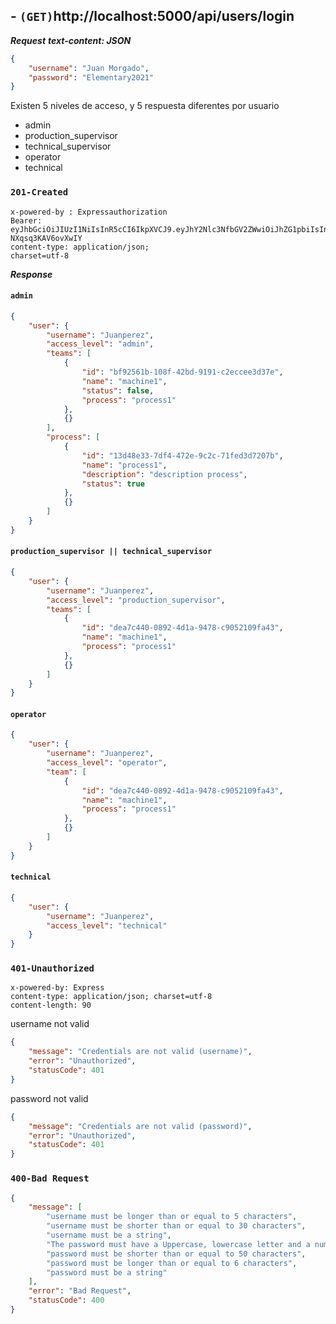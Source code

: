 ## - `(GET)`http://localhost:5000/api/users/login

***Request***
***text-content: JSON***
```json
{
    "username": "Juan Morgado",
    "password": "Elementary2021"
}
```

Existen 5 niveles de acceso, y 5 respuesta diferentes por usuario

- admin
- production_supervisor
- technical_supervisor
- operator
- technical

### `201-Created`
```
x-powered-by : Expressauthorization
Bearer: eyJhbGciOiJIUzI1NiIsInR5cCI6IkpXVCJ9.eyJhY2Nlc3NfbGV2ZWwiOiJhZG1pbiIsInByb2Nlc3MiOiJtYW50ZW5pbWllbnRvIiwidXNlcm5hbWUiOiJIZWN0b3IgTW9yZ2FkbyIsImlhdCI6MTc0NTAwMzIzOCwiZXhwIjoxNzQ1MDEwNDM4fQ.rvzj6JLTDNxQiWdiGM__ie5zVB-NXqsq3KAV6ovXwIY
content-type: application/json; 
charset=utf-8
```

***Response***
#### `admin`

```json
{
    "user": {
        "username": "Juanperez",
        "access_level": "admin",
        "teams": [
            {
                "id": "bf92561b-108f-42bd-9191-c2eccee3d37e",
                "name": "machine1",
                "status": false,
                "process": "process1"
            },
            {}
        ],
        "process": [
            {
                "id": "13d48e33-7df4-472e-9c2c-71fed3d7207b",
                "name": "process1",
                "description": "description process",
                "status": true
            },
            {}
        ]
    }
}
```

#### `production_supervisor || technical_supervisor`

```json
{
    "user": {
        "username": "Juanperez",
        "access_level": "production_supervisor",
        "teams": [
            {
                "id": "dea7c440-0892-4d1a-9478-c9052109fa43",
                "name": "machine1",
                "process": "process1"
            },
            {}
        ]
    }
}
```

#### `operator`

```json
{
    "user": {
        "username": "Juanperez",
        "access_level": "operator",
        "team": [
            {
                "id": "dea7c440-0892-4d1a-9478-c9052109fa43",
                "name": "machine1",
                "process": "process1"
            },
            {}
        ]
    }
}
```

#### `technical`

```json
{
    "user": {
        "username": "Juanperez",
        "access_level": "technical"
    }
}
```

### `401-Unauthorized`

```
x-powered-by: Express
content-type: application/json; charset=utf-8
content-length: 90
```

username not valid
```json
{
    "message": "Credentials are not valid (username)",
    "error": "Unauthorized",
    "statusCode": 401
}
```
password not valid
```json
{
    "message": "Credentials are not valid (password)",
    "error": "Unauthorized",
    "statusCode": 401
}
```

### `400-Bad Request`
```json
{
    "message": [
        "username must be longer than or equal to 5 characters",
        "username must be shorter than or equal to 30 characters",
        "username must be a string",
        "The password must have a Uppercase, lowercase letter and a number",
        "password must be shorter than or equal to 50 characters",
        "password must be longer than or equal to 6 characters",
        "password must be a string"
    ],
    "error": "Bad Request",
    "statusCode": 400
}
```